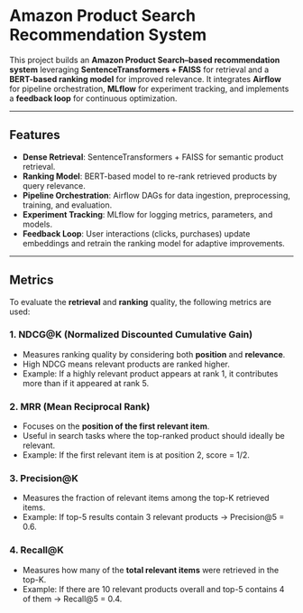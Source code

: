 # Amazon Product Search Recommendation System

This project builds an **Amazon Product Search–based recommendation system** leveraging **SentenceTransformers + FAISS** for retrieval and a **BERT-based ranking model** for improved relevance. It integrates **Airflow** for pipeline orchestration, **MLflow** for experiment tracking, and implements a **feedback loop** for continuous optimization.  

---

##  Features
- **Dense Retrieval**: SentenceTransformers + FAISS for semantic product retrieval.  
- **Ranking Model**: BERT-based model to re-rank retrieved products by query relevance.  
- **Pipeline Orchestration**: Airflow DAGs for data ingestion, preprocessing, training, and evaluation.  
- **Experiment Tracking**: MLflow for logging metrics, parameters, and models.  
- **Feedback Loop**: User interactions (clicks, purchases) update embeddings and retrain the ranking model for adaptive improvements.  

---
## Metrics  

To evaluate the **retrieval** and **ranking** quality, the following metrics are used:  

### 1. **NDCG@K (Normalized Discounted Cumulative Gain)**  
- Measures ranking quality by considering both **position** and **relevance**.  
- High NDCG means relevant products are ranked higher.  
- Example: If a highly relevant product appears at rank 1, it contributes more than if it appeared at rank 5.  

### 2. **MRR (Mean Reciprocal Rank)**  
- Focuses on the **position of the first relevant item**.  
- Useful in search tasks where the top-ranked product should ideally be relevant.  
- Example: If the first relevant item is at position 2, score = 1/2.  

### 3. **Precision@K**  
- Measures the fraction of relevant items among the top-K retrieved items.  
- Example: If top-5 results contain 3 relevant products → Precision@5 = 0.6.  

### 4. **Recall@K**  
- Measures how many of the **total relevant items** were retrieved in the top-K.  
- Example: If there are 10 relevant products overall and top-5 contains 4 of them → Recall@5 = 0.4.  
